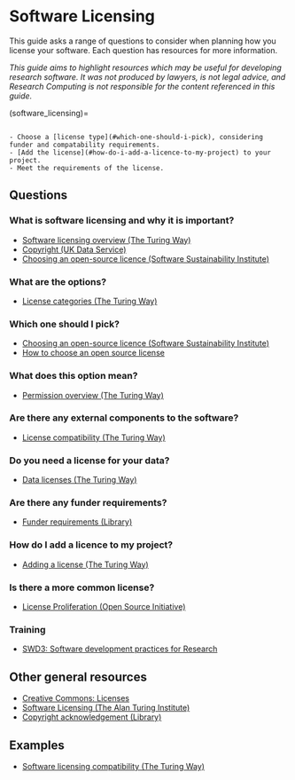 # Software Licensing

This guide asks a range of questions to consider when planning how you license your software. Each question has resources for more information.  

_This guide aims to highlight resources which may be useful for developing research software. It was not produced by lawyers, is not legal advice, and Research Computing is not responsible for the content referenced in this guide._

(software_licensing)=

```{admonition} Checklist

- Choose a [license type](#which-one-should-i-pick), considering funder and compatability requirements.
- [Add the license](#how-do-i-add-a-licence-to-my-project) to your project.
- Meet the requirements of the license.

```

## Questions

### What is software licensing and why it is important?

- [Software licensing overview (The Turing Way)](https://the-turing-way.netlify.app/reproducible-research/licensing.html)
- [Copyright (UK Data Service)](https://ukdataservice.ac.uk/learning-hub/research-data-management/rights-in-data/copyright/)
- [Choosing an open-source licence (Software Sustainability Institute)](https://www.software.ac.uk/resources/guides/choosing-open-source-licence)

### What are the options?

- [License categories (The Turing Way)](https://the-turing-way.netlify.app/reproducible-research/licensing/licensing-software.html#license-categories)

### Which one should I pick?

- [Choosing an open-source licence (Software Sustainability Institute)](https://www.software.ac.uk/resources/guides/choosing-open-source-licence)
- [How to choose an open source license](https://choosealicense.com/)

### What does this option mean?

- [Permission overview (The Turing Way)](https://the-turing-way.netlify.app/reproducible-research/licensing/licensing-software.html#permission-overview)

### Are there any external components to the software?

- [License compatibility (The Turing Way)](https://the-turing-way.netlify.app/reproducible-research/licensing/licensing-compatibility.html)

### Do you need a license for your data?

- [Data licenses (The Turing Way)](https://the-turing-way.netlify.app/reproducible-research/licensing/licensing-data.html)

### Are there any funder requirements?

- [Funder requirements (Library)](https://library.leeds.ac.uk/info/14062/research_data_management/69/funder_requirements)

### How do I add a licence to my project?

- [Adding a license (The Turing Way)](https://the-turing-way.netlify.app/project-design/project-repo.html#start-by-adding-a-license)

### Is there a more common license?

- [License Proliferation (Open Source Initiative)](https://opensource.org/proliferation-report)

### Training

- [SWD3: Software development practices for Research](https://arc.leeds.ac.uk/training/courses/swd3/)

## Other general resources

- [Creative Commons: Licenses](https://creativecommons.org/licenses/)
- [Software Licensing (The Alan Turing Institute)](https://alan-turing-institute.github.io/rse-course/html/module06_software_projects/06_07_software_licensing.html)
- [Copyright acknowledgement (Library)](https://library.leeds.ac.uk/info/1606/library_regulations/133/library_regulations/2)

## Examples

- [Software licensing compatibility (The Turing Way)](https://the-turing-way.netlify.app/reproducible-research/licensing/licensing-compatibility.html#examples)
